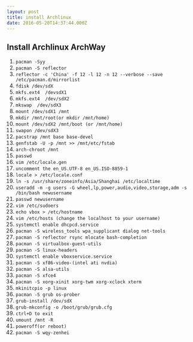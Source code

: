 ```yaml
---
layout: post
title: install Archlinux
date: 2016-05-20T14:37:44.000Z
---
```

## Install Archlinux ArchWay

1. `pacman -Syy`
2. `pacman -S reflector`
3. `reflector -c 'China' -f 12 -l 12 -n 12 --verbose --save /etc/pacman.d/mirrorlist`
4. `fdisk /dev/sdX `
5. `mkfs.ext4  /devsdX1`
6. `mkfs.ext4  /dev/sdX2`
7. `mkswap	/dev/sdX3`
8. `mount /dev/sdX1 /mnt`
9. `mkdir /mnt/root(or mkdir /mnt/home)`
10. `mount /dev/sdX2 /mnt/boot (or /mnt/home)`
11. `swapon /dev/sdX3`
12. `pacstrap /mnt base base-devel`
13. `genfstab -U -p /mnt >> /mnt/etc/fstab`
14. `arch-chroot /mnt`
15. `passwd`
16. `vim /etc/locale.gen`
17. `uncomment the en_US.UTF-8 en_US.ISO-8859-1`
18. `locale > /etc/locale.conf`
19. `ln -s /usr/share/zoneinfo/Asia/Shanghai /etc/localtime`
20. `useradd -m -g users -G wheel,lp,power,audio,video,storage,adm -s /bin/bash newusername`
21. `passwd newusername`
22. `vim /etc/sudoers`
23. `echo vbox > /etc/hostname`
24. `vim /etc/hosts (change the localhost to your username)`
25. `systemctl enable dhcpcd.service`
26. `pacman -S wireless_tools wpa_supplicant dialog net-tools`
27. `pacman -S reflector rsync mlocate bash-completion`
28. `pacman -S virtualbox-guest-utils`
29. `pacman -S linux-headers`
30. `systemctl enable vboxservice.service`
31. `pacman -S xf86-video-(intel ati nvdia)`
33. `pacman -S alsa-utils`
32. `pacman -S xfce4`
33. `pacman -S xorg-xinit xorg-twm xorg-xclock xterm `
34. `mkinitcpio -p linux`
35. `pacman -S grub os-prober`
36. `grub-install /dev/sdX`
37. `grub-mkconfig -o /boot/grub/grub.cfg`
38. `ctrl+D to exit`
39. `umount /mnt -R`
40. `poweroff(or reboot)`
41. `pacman -S wqy-zenhei`
